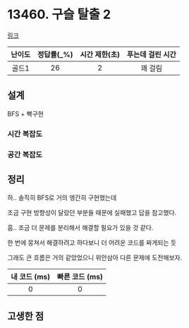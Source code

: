# 13460. 구슬 탈출 2

[링크](https://www.acmicpc.net/problem/13460)

| 난이도 | 정답률(\_%) | 시간 제한(초) | 푸는데 걸린 시간 |
| :----: | :---------: | :-----------: | :--------------: |
|    골드1    |      26       |      2         |       꽤 걸림           |

## 설계

BFS + 빡구현

### 시간 복잡도

### 공간 복잡도

## 정리

하.. 솔직히 BFS로 거의 엥간히 구현했는데

조금 구현 방향성이 달랐던 부분들 때문에 실패했고 답을 참고했다.

흠.. 조금 더 문제를 분리해서 해결할 필요가 있을 것 같다.

한 번에 뭉쳐서 해결하려고 하다보니 더 어려운 코드를 짜게되는 듯

그래도 큰 흐름은 거의 같았었으니 위안삼아 다른 문제에 도전해보자.

| 내 코드 (ms) | 빠른 코드 (ms) |
| :----------: | :------------: |
|      0        |       0        |

## 고생한 점
